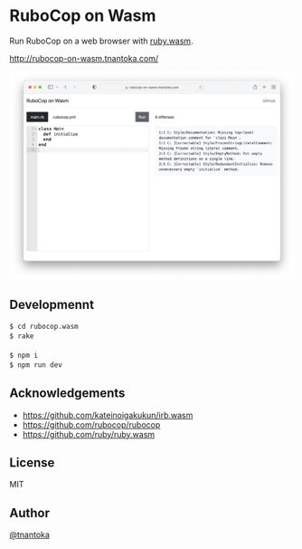 # RuboCop on Wasm

Run RuboCop on a web browser with [ruby.wasm](https://github.com/ruby/ruby.wasm).

http://rubocop-on-wasm.tnantoka.com/

![](/docs/screenshot.png)

## Developmennt

```bash
$ cd rubocop.wasm
$ rake

$ npm i
$ npm run dev
```

## Acknowledgements

- https://github.com/kateinoigakukun/irb.wasm
- https://github.com/rubocop/rubocop
- https://github.com/ruby/ruby.wasm

## License

MIT

## Author

[@tnantoka](https://twitter.com/tnantoka)
